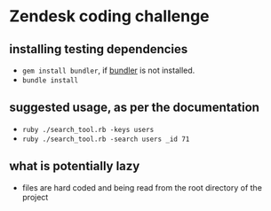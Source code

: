 # Zendesk coding challenge

## installing testing dependencies
* `gem install bundler`, if [bundler](https://bundler.io) is not installed.
* `bundle install`

## suggested usage, as per the documentation
* `ruby ./search_tool.rb -keys users`
* `ruby ./search_tool.rb -search users _id 71`

## what is potentially lazy
* files are hard coded and being read from the root directory of the project
